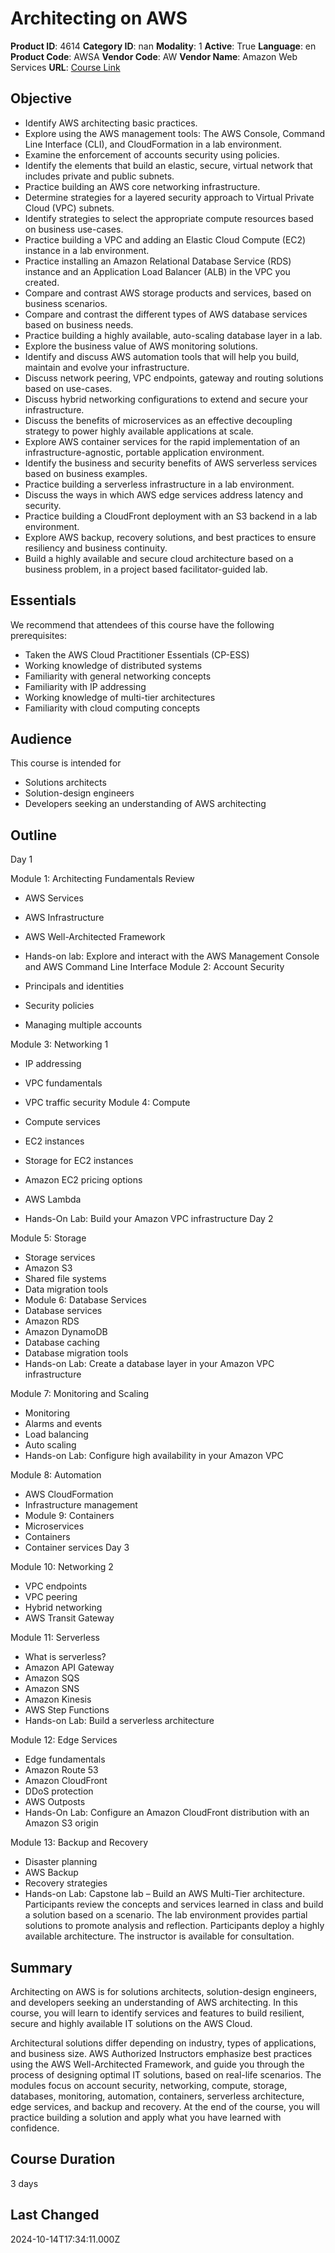 # Architecting on AWS

**Product ID**: 4614
**Category ID**: nan
**Modality**: 1
**Active**: True
**Language**: en
**Product Code**: AWSA
**Vendor Code**: AW
**Vendor Name**: Amazon Web Services
**URL**: [Course Link](https://www.fastlaneus.com/course/amazon-awsa)

## Objective
- Identify AWS architecting basic practices.
- Explore using the AWS management tools: The AWS Console, Command Line Interface (CLI), and CloudFormation in a lab environment.
- Examine the enforcement of accounts security using policies.
- Identify the elements that build an elastic, secure, virtual network that includes private and public subnets.
- Practice building an AWS core networking infrastructure.
- Determine strategies for a layered security approach to Virtual Private Cloud (VPC) subnets.
- Identify strategies to select the appropriate compute resources based on business use-cases.
- Practice building a VPC and adding an Elastic Cloud Compute (EC2) instance in a lab environment.
- Practice installing an Amazon Relational Database Service (RDS) instance and an Application Load Balancer (ALB) in the VPC you created.
- Compare and contrast AWS storage products and services, based on business scenarios.
- Compare and contrast the different types of AWS database services based on business needs.
- Practice building a highly available, auto-scaling database layer in a lab.
- Explore the business value of AWS monitoring solutions.
- Identify and discuss AWS automation tools that will help you build, maintain and evolve your infrastructure.
- Discuss network peering, VPC endpoints, gateway and routing solutions based on use-cases.
- Discuss hybrid networking configurations to extend and secure your infrastructure.
- Discuss the benefits of microservices as an effective decoupling strategy to power highly available applications at scale.
- Explore AWS container services for the rapid implementation of an infrastructure-agnostic, portable application environment.
- Identify the business and security benefits of AWS serverless services based on business examples.
- Practice building a serverless infrastructure in a lab environment.
- Discuss the ways in which AWS edge services address latency and security.
- Practice building a CloudFront deployment with an S3 backend in a lab environment.
- Explore AWS backup, recovery solutions, and best practices to ensure resiliency and business continuity.
- Build a highly available and secure cloud architecture based on a business problem, in a project based facilitator-guided lab.

## Essentials
We recommend that attendees of this course have the following prerequisites:



- Taken the AWS Cloud Practitioner Essentials (CP-ESS)
- Working knowledge of distributed systems
- Familiarity with general networking concepts
- Familiarity with IP addressing
- Working knowledge of multi-tier architectures
- Familiarity with cloud computing concepts

## Audience
This course is intended for 



- Solutions architects
- Solution-design engineers
- Developers seeking an understanding of AWS architecting

## Outline
Day 1

Module 1: Architecting Fundamentals Review


- AWS Services
- AWS Infrastructure
- AWS Well-Architected Framework
- Hands-on lab: Explore and interact with the AWS Management Console and AWS Command Line Interface
Module 2: Account Security


- Principals and identities
- Security policies
- Managing multiple accounts

Module 3: Networking 1


- IP addressing
- VPC fundamentals
- VPC traffic security
Module 4: Compute


- Compute services
- EC2 instances
- Storage for EC2 instances
- Amazon EC2 pricing options
- AWS Lambda
- Hands-On Lab: Build your Amazon VPC infrastructure
Day 2

Module 5: Storage


- Storage services
- Amazon S3
- Shared file systems
- Data migration tools
- Module 6: Database Services
- Database services
- Amazon RDS
- Amazon DynamoDB
- Database caching
- Database migration tools
- Hands-on Lab: Create a database layer in your Amazon VPC infrastructure

Module 7: Monitoring and Scaling


- Monitoring
- Alarms and events
- Load balancing
- Auto scaling
- Hands-on Lab: Configure high availability in your Amazon VPC

Module 8: Automation


- AWS CloudFormation
- Infrastructure management
- Module 9: Containers
- Microservices
- Containers
- Container services
Day 3

Module 10: Networking 2


- VPC endpoints
- VPC peering
- Hybrid networking
- AWS Transit Gateway

Module 11: Serverless


- What is serverless?
- Amazon API Gateway
- Amazon SQS
- Amazon SNS
- Amazon Kinesis
- AWS Step Functions
- Hands-on Lab: Build a serverless architecture

Module 12: Edge Services


- Edge fundamentals
- Amazon Route 53
- Amazon CloudFront
- DDoS protection
- AWS Outposts
- Hands-On Lab: Configure an Amazon CloudFront distribution with an Amazon S3 origin

Module 13: Backup and Recovery


- Disaster planning
- AWS Backup
- Recovery strategies
- Hands-on Lab: Capstone lab – Build an AWS Multi-Tier architecture. Participants review the concepts and services learned in class and build a solution based on a scenario. The lab environment provides partial solutions to promote analysis and reflection. Participants deploy a highly available architecture. The instructor is available for consultation.

## Summary
Architecting on AWS is for solutions architects, solution-design engineers, and developers seeking an understanding of AWS architecting. In this course, you will learn to identify services and features to build resilient, secure and highly available IT solutions on the AWS Cloud.

Architectural solutions differ depending on industry, types of applications, and business size. AWS Authorized Instructors emphasize best practices using the AWS Well-Architected Framework, and guide you through the process of designing optimal IT solutions, based on real-life scenarios. The modules focus on account security, networking, compute, storage, databases, monitoring, automation, containers, serverless architecture, edge services, and backup and recovery. At the end of the course, you will practice building a solution and apply what you have learned with confidence.

## Course Duration
3 days

## Last Changed
2024-10-14T17:34:11.000Z
